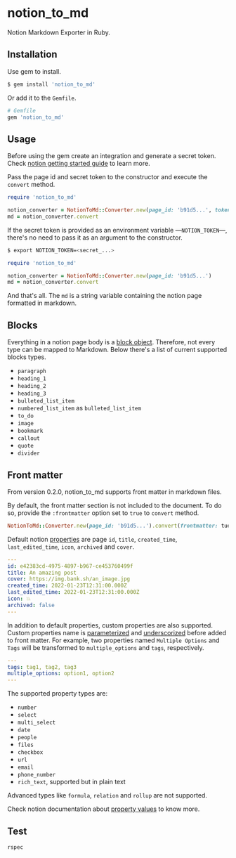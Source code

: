 # notion_to_md
Notion Markdown Exporter in Ruby.

## Installation
Use gem to install.
```bash
$ gem install 'notion_to_md'
```

Or add it to the `Gemfile`.
```ruby
# Gemfile
gem 'notion_to_md'
```

## Usage
Before using the gem create an integration and generate a secret token. Check [notion getting started guide](https://developers.notion.com/docs/getting-started) to learn more.

Pass the page id and secret token to the constructor and execute the `convert` method.

```ruby
require 'notion_to_md'

notion_converter = NotionToMd::Converter.new(page_id: 'b91d5...', token: 'secret_...')
md = notion_converter.convert
```

If the secret token is provided as an environment variable —`NOTION_TOKEN`—, there's no need to pass it as an argument to the constructor.

```bash
$ export NOTION_TOKEN=<secret_...>
```

```ruby
require 'notion_to_md'

notion_converter = NotionToMd::Converter.new(page_id: 'b91d5...')
md = notion_converter.convert
```

And that's all. The `md` is a string variable containing the notion page formatted in markdown.

## Blocks

Everything in a notion page body is a [block object](https://developers.notion.com/reference/block#block-object-keys). Therefore, not every type can be mapped to Markdown. Below there's a list of current supported blocks types.

* `paragraph`
* `heading_1`
* `heading_2`
* `heading_3`
* `bulleted_list_item`
* `numbered_list_item` as `bulleted_list_item`
* `to_do`
* `image`
* `bookmark`
* `callout`
* `quote`
* `divider`

## Front matter

From version 0.2.0, notion_to_md supports front matter in markdown files.

By default, the front matter section is not included to the document. To do so, provide the `:frontmatter` option set to `true` to `convert` method.

```ruby
NotionToMd::Converter.new(page_id: 'b91d5...').convert(frontmatter: tue)
```

Default notion [properties](https://developers.notion.com/reference/page#all-pages) are page `id`, `title`, `created_time`, `last_edited_time`, `icon`, `archived` and `cover`.

```yml
---
id: e42383cd-4975-4897-b967-ce453760499f
title: An amazing post
cover: https://img.bank.sh/an_image.jpg
created_time: 2022-01-23T12:31:00.000Z
last_edited_time: 2022-01-23T12:31:00.000Z
icon: 💥
archived: false
---
```

In addition to default properties, custom properties are also supported.
Custom properties name is [parameterized](https://api.rubyonrails.org/classes/ActiveSupport/Inflector.html#method-i-parameterize) and [underscorized](https://api.rubyonrails.org/classes/ActiveSupport/Inflector.html#method-i-underscore) before added to front matter.
For example, two properties named `Multiple Options` and `Tags` will be transformed to `multiple_options` and `tags`, respectively.

```yml
---
tags: tag1, tag2, tag3
multiple_options: option1, option2
---
```

The supported property types are:

* `number`
* `select`
* `multi_select`
* `date`
* `people`
* `files`
* `checkbox`
* `url`
* `email`
* `phone_number`
* `rich_text`, supported but in plain text

Advanced types like `formula`, `relation` and `rollup` are not supported.

Check notion documentation about [property values](https://developers.notion.com/reference/property-value-object#all-property-values) to know more.

## Test
```bash
rspec
```
